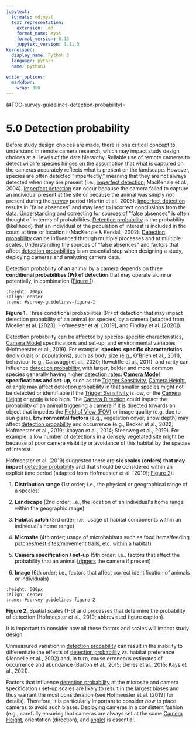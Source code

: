 ```yaml
---
jupytext:
  formats: md:myst
  text_representation:
    extension: .md
    format_name: myst
    format_version: 0.13
    jupytext_version: 1.11.5
kernelspec:
  display_name: Python 3
  language: python
  name: python3
  
editor_options: 
  markdown: 
    wrap: 300
---
```

(#TOC-survey-guidelines-detection-probability)=
# 5.0 Detection probability

Before study design choices are made, there is one critical concept to understand in remote camera research, which may impact study design choices at all levels of the data hierarchy. Reliable use of remote cameras to detect wildlife species hinges on the [assumption](#Mods_Modelling_assumption)
that what is captured on the cameras accurately reflects what is present on the landscape. However, species are often detected "imperfectly," meaning that they are not always detected when they are present (i.e., [imperfect detection](#Imperfect_detection); MacKenzie et al., 2004). [Imperfect
detection](#Imperfect_detection) can occur because the camera failed to capture an individual present at the site or because the animal was simply not present during the [survey](#Hierarch_Survey) period (Martin et al., 2005). [Imperfect detection](#Imperfect_detection) results in "false absences"
and may lead to incorrect conclusions from the data. Understanding and correcting for sources of "false absences" is often thought of in terms of probabilities. [Detection probability](#Detection_probability) is the probability (likelihood) that an individual of the population of interest is
included in the count at time or location i (MacKenzie & Kendall, 2002). [Detection probability](#Detection_probability) can be influenced through multiple processes and at multiple scales. Understanding the sources of "false absences" and factors that affect [detection
probabilities](#Detection_probability) is an essential step when designing a study, deploying cameras and analyzing camera data.

Detection probability of an animal by a camera depends on three **conditional probabilities (Pr)** **of detection** that may operate alone or potentially, in combination ([Figure 1](#survey-guidelines-figure-1)).

```{figure} ./files-1_survey-guidelines/figures/SurveyGuidelines_Detection-probability-2023-05-04.jpg
:height: 700px
:align: center
:name: #survey-guidelines-figure-1

```

**Figure 1.** Three conditional probabilities (Pr) of detection that may impact detection probability of an animal (or species) by a camera (adapted from Moeller et al. [2023], Hofmeester et al. [2019], and Findlay et al. [2020]).

Detection probability can be affected by species-specific characteristics, [Camera Model](#Camera_model) specifications and set-up, and environmental variables (Hofmeester et al., 2019). For example, **species-specific characteristics** (individuals or populations), such as body size (e.g., O'Brien
et al., 2011), behaviour (e.g., Caravaggi et al., 2020; Rowcliffe et al., 2011), and rarity can influence [detection probability](#Detection_probability), with larger, bolder and more common species generally having higher [detection rates](#Detection_rate). [**Camera Model**](#Camera_model)
**specifications and set-up**, such as the [Trigger Sensitivity](#Settings_Trigger_sensitivity), [Camera Height](#Camera_height), or [angle](#Camera_angle) may affect [detection probability](#Detection_probability) in that smaller species might not be detected or identifiable if the [Trigger
Sensitivity](#Settings_Trigger_sensitivity) is low, or the [Camera Height](#Camera_height) or [angle](#Camera_angle) is too high. The [Camera Direction](#Camera_direction) could impact the probability of an animal triggering a camera if it is directed towards an object that impedes the [Field of
View (FOV)](#Field_of_view) or image quality (e.g. due to sun glare). **Environmental factors** (e.g., vegetation cover, snow depth) may affect [detection probability](#Detection_probability) and occurrence (e.g., Becker et al., 2022; Hofmeester et al., 2019; Iknayan et al., 2014; Steenweg et al.,
2019). For example, a low number of detections in a densely vegetated site might be because of poor camera visibility or avoidance of this habitat by the species of interest.

Hofmeester et al. (2019) suggested there are **six scales (orders) that may impact** [detection probability](#Detection_probability) and that should be considered within an explicit time period (adapted from Hofmeester et al. [2019]; [Figure 2](#survey-guidelines-figure-2)):

1)  **Distribution range** (1st order; i.e., the physical or geographical range of a species)

2)  **Landscape** (2nd order; i.e., the location of an individual's home range within the geographic range)

3)  **Habitat patch** (3rd order; i.e., usage of habitat components within an individual's home range)

4)  **Microsite** (4th order; usage of microhabitats such as food items/feeding patches/nest sites/movement trails, etc. within a habitat)

5)  **Camera specification / set-up** (5th order; i.e., factors that affect the probability that an animal [triggers](#Trigger_event) the camera if present)

6)  **Image** (6th order; i.e., factors that affect correct identification of animals or individuals)


```{figure} ./files-1_survey-guidelines/figures/Survey-guidelines_DetectionProb_SCALE_Hofmeester-et-al.,-2019.png
:height: 600px
:align: center
:name: #survey-guidelines-figure-2
```

**Figure 2.** Spatial scales (1-6) and processes that determine the probability of detection (Hofmeester et al., 2019; abbreviated figure caption).

It is important to consider how all these factors and scales will impact study design.

Unmeasured variation in [detection probability](#Detection_probability) can result in the inability to differentiate the effects of [detection probability](#Detection_probability) *vs.* habitat preference (Jennelle et al., 2002) and, in turn, cause erroneous estimates of occurrence and abundance
(Burton et al., 2015; Dénes et al., 2015; Kays et al., 2021).

Factors that influence [detection probability](#Detection_probability) at the microsite and camera specification / set-up scales are likely to result in the largest biases and thus warrant the most consideration (see Hofmeester et al. [2019] for details). Therefore, it is particularly important to
consider *how* to place cameras to avoid such biases. Deploying cameras in a consistent fashion (e.g., carefully ensuring that cameras are always set at the same [Camera Height](#Camera_height), orientation (direction), and [angle](#Camera_angle)) is essential.
